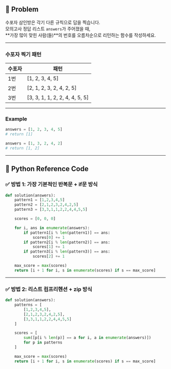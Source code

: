 ## 🧠 Problem
수포자 삼인방은 각기 다른 규칙으로 답을 찍습니다.  
모의고사 정답 리스트 `answers`가 주어졌을 때,  
**가장 많이 맞힌 사람(들)**의 번호를 오름차순으로 리턴하는 함수를 작성하세요.

---

### 수포자 찍기 패턴

| 수포자 | 패턴 |
|--------|------|
| 1번 | [1, 2, 3, 4, 5]  
| 2번 | [2, 1, 2, 3, 2, 4, 2, 5]  
| 3번 | [3, 3, 1, 1, 2, 2, 4, 4, 5, 5]  

---

### Example

```python
answers = [1, 2, 3, 4, 5]
# return [1]

answers = [1, 3, 2, 4, 2]
# return [1, 2]
```

---

## 🐍 Python Reference Code

### ✅ 방법 1: 가장 기본적인 반복문 + if문 방식

```python
def solution(answers):
    pattern1 = [1,2,3,4,5]
    pattern2 = [2,1,2,3,2,4,2,5]
    pattern3 = [3,3,1,1,2,2,4,4,5,5]

    scores = [0, 0, 0]

    for i, ans in enumerate(answers):
        if pattern1[i % len(pattern1)] == ans:
            scores[0] += 1
        if pattern2[i % len(pattern2)] == ans:
            scores[1] += 1
        if pattern3[i % len(pattern3)] == ans:
            scores[2] += 1

    max_score = max(scores)
    return [i + 1 for i, s in enumerate(scores) if s == max_score]
```

---

### ✅ 방법 2: 리스트 컴프리헨션 + zip 방식

```python
def solution(answers):
    patterns = [
        [1,2,3,4,5],
        [2,1,2,3,2,4,2,5],
        [3,3,1,1,2,2,4,4,5,5]
    ]

    scores = [
        sum([p[i % len(p)] == a for i, a in enumerate(answers)])
        for p in patterns
    ]

    max_score = max(scores)
    return [i + 1 for i, s in enumerate(scores) if s == max_score]
```



